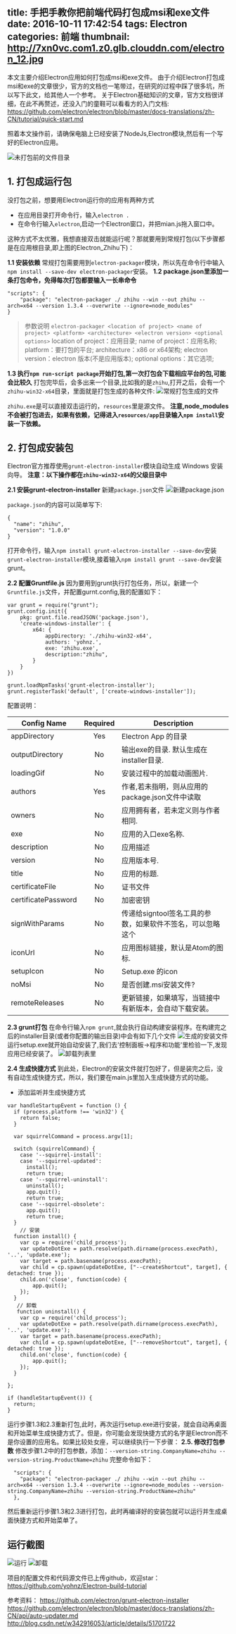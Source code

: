 title: 手把手教你把前端代码打包成msi和exe文件
date: 2016-10-11 17:42:54
tags: Electron
categories: 前端
thumbnail: http://7xn0vc.com1.z0.glb.clouddn.com/electron_12.jpg
---
本文主要介绍Electron应用如何打包成msi和exe文件。
由于介绍Electron打包成msi和exe的文章很少，官方的文档也一笔带过，在研究的过程中踩了很多坑，所以写下此文，给其他人一个参考。
关于Electron基础知识的文章，官方文档很详细，在此不再赘述，还没入门的童鞋可以看看方的入门文档:
https://github.com/electron/electron/blob/master/docs-translations/zh-CN/tutorial/quick-start.md

<!-- more -->
照着本文操作前，请确保电脑上已经安装了NodeJs,Electron模块,然后有一个写好的Electron应用。

![未打包前的文件目录](http://7xn0vc.com1.z0.glb.clouddn.com/1.jpg)

## 1. 打包成运行包
没打包之前，想要用Electron运行你的应用有两种方式
- 在应用目录打开命令行，输入`electron .`
- 在命令行输入`electron`,启动一个Electron窗口，并把mian.js拖入窗口中。

这种方式不太优雅，我想直接双击就能运行呢？那就要用到常规打包(以下步骤都是在应用根目录,即上图的Electron_Zhihu下)：

**1.1 安装依赖**
常规打包需要用到`electron-packager`模块，所以先在命令行中输入`npm install --save-dev electron-packager`安装。
**1.2 package.json里添加一条打包命令，免得每次打包都要输入一长串命令**
```
"scripts": {
	"package": "electron-packager ./ zhihu --win --out zhihu --arch=x64 --version 1.3.4 --overwrite --ignore=node_modules" 
} 
```
> 参数说明
`electron-packager <location of project> <name of project> <platform> <architecture> <electron version> <optional options>`
location of project：应用目录;
name of project：应用名称;
platform：要打包的平台;
architecture：x86 or x64架构;
electron version：electron 版本(不是应用版本);
optional options：其它选项;

**1.3 执行`npm run-script package`开始打包,第一次打包会下载相应平台的包,可能会比较久**
打包完毕后，会多出来一个目录,比如我的是`zhihu`,打开之后，会有一个`zhihu-win32-x64`目录，里面就是打包生成的各种文件:
![常规打包生成的文件](http://7xn0vc.com1.z0.glb.clouddn.com/electron_3.png)

`zhihu.exe`是可以直接双击运行的，`resources`里是源文件。
**注意,node_modules不会被打包进去，如果有依赖，记得进入`resources/app`目录输入`npm install`安装一下依赖。**

## 2. 打包成安装包
Electron官方推荐使用`grunt-electron-installer`模块自动生成 Windows 安装向导。
**注意：以下操作都在`zhihu-win32-x64`的父级目录中**

**2.1 安装grunt-electron-installer**
新建`package.json`文件
![新建package.json](http://7xn0vc.com1.z0.glb.clouddn.com/Electron_7.jpg)

`package.json`的内容可以简单写下:
```
{
  "name": "zhihu",
  "version": "1.0.0"  
}
```
打开命令行，输入`npm install grunt-electron-installer --save-dev`安装`grunt-electron-installer`模块,接着输入`npm install grunt --save-dev`安装grunt。

**2.2 配置Gruntfile.js**
因为要用到grunt执行打包任务，所以，新建一个`Gruntfile.js`文件，并配置gurnt.config,我的配置如下：
```
var grunt = require("grunt");
grunt.config.init({
    pkg: grunt.file.readJSON('package.json'),
    'create-windows-installer': {
        x64: {
            appDirectory: './zhihu-win32-x64',
            authors: 'yohnz.',
            exe: 'zhihu.exe',
            description:"zhihu",
        }       
    }
})

grunt.loadNpmTasks('grunt-electron-installer');
grunt.registerTask('default', ['create-windows-installer']);
```
配置说明：

|Config Name|	Required|	Description|
| ---- | :--: | ---- |
|appDirectory | Yes|Electron App 的目录|
|outputDirectory|	No|	输出exe的目录. 默认生成在installer目录.|
|loadingGif|	No|	安装过程中的加载动画图片.|
|authors|	Yes|	作者,若未指明，则从应用的package.json文件中读取|
|owners|	No|	应用拥有者，若未定义则与作者相同.|
|exe|	No|	应用的入口exe名称.|
|description|	No|	应用描述|
|version|	No|	应用版本号.|
|title|	No|	应用的标题.|
|certificateFile|	No|	证书文件|
|certificatePassword|	No|	加密密钥|
|signWithParams|	No|	传递给signtool签名工具的参数，如果软件不签名，可以忽略这个|
|iconUrl|	No|应用图标链接，默认是Atom的图标.|
|setupIcon|	No|	Setup.exe 的icon|
|noMsi|	No|	是否创建.msi安装文件?|
|remoteReleases|	No|	更新链接，如果填写，当链接中有新版本，会自动下载安装。|

**2.3 grunt打包**
在命令行输入`npm grunt`,就会执行自动构建安装程序。在构建完之后的installer目录(或者你配置的输出目录)中会有如下几个文件
![生成的安装文件](http://7xn0vc.com1.z0.glb.clouddn.com/Electron_8.jpg)
运行setup.exe就开始自动安装了,我们去'控制面板->程序和功能'里检验一下,发现应用已经安装了。
![卸载列表里](http://7xn0vc.com1.z0.glb.clouddn.com/Electron_9.jpg)

**2.4 生成快捷方式**
到此处，Electron的安装文件就打包好了，但是装完之后，没有自动生成快捷方式，所以，我们要在main.js里加入生成快捷方式的功能。

- 添加监听并生成快捷方式

```
var handleStartupEvent = function () {
  if (process.platform !== 'win32') {
    return false;
  }

  var squirrelCommand = process.argv[1];

  switch (squirrelCommand) {
    case '--squirrel-install':
    case '--squirrel-updated':
      install();
      return true;
    case '--squirrel-uninstall':
      uninstall();
      app.quit();
      return true;
    case '--squirrel-obsolete':
      app.quit();
      return true;
  }
    // 安装
  function install() {
    var cp = require('child_process');    
    var updateDotExe = path.resolve(path.dirname(process.execPath), '..', 'update.exe');
    var target = path.basename(process.execPath);
    var child = cp.spawn(updateDotExe, ["--createShortcut", target], { detached: true });
    child.on('close', function(code) {
        app.quit();
    });
  }
   // 卸载
   function uninstall() {
    var cp = require('child_process');    
    var updateDotExe = path.resolve(path.dirname(process.execPath), '..', 'update.exe');
    var target = path.basename(process.execPath);
    var child = cp.spawn(updateDotExe, ["--removeShortcut", target], { detached: true });
    child.on('close', function(code) {
        app.quit();
    });
  }

};

if (handleStartupEvent()) {
  return;
}
```
运行步骤1.3和2.3重新打包,此时，再次运行setup.exe进行安装，就会自动再桌面和开始菜单生成快捷方式了。但是，你可能会发现快捷方式的名字是Electron而不是你设置的应用名。如果比较处女座，可以继续执行一下步骤：
**2.5. 修改打包参数**
修改步骤1.2中的打包参数，添加：`--version-string.CompanyName=zhihu --version-string.ProductName=zhihu`
完整命令如下：
```
  "scripts": {
    "package": "electron-packager ./ zhihu --win --out zhihu --arch=x64 --version 1.3.4 --overwrite --ignore=node_modules --version-string.CompanyName=zhihu --version-string.ProductName=zhihu"
  },
```
然后重新运行步骤1.3和2.3进行打包，此时再编译好的安装包就可以运行并生成桌面快捷方式和开始菜单了。
## 运行截图
![运行](http://7xn0vc.com1.z0.glb.clouddn.com/Electron_2.gif)
![卸载](http://7xn0vc.com1.z0.glb.clouddn.com/Electron_1.gif)

项目的配置文件和代码源文件已上传github，欢迎star：https://github.com/yohnz/Electron-build-tutorial

参考资料：
https://github.com/electron/grunt-electron-installer
https://github.com/electron/electron/blob/master/docs-translations/zh-CN/api/auto-updater.md
http://blog.csdn.net/w342916053/article/details/51701722  